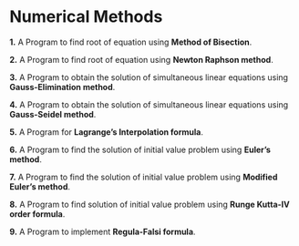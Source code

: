 # Numerical Methods

**1.**	A Program to find root of equation using **Method of Bisection**.

**2.**	A Program to find root of equation using **Newton Raphson method**.

**3.**	A Program to obtain the solution of simultaneous linear equations using **Gauss-Elimination method**.

**4.**	A Program to obtain the solution of simultaneous linear equations using **Gauss-Seidel method**.

**5.**	A Program for **Lagrange’s Interpolation formula**.

**6.**	A Program to find the solution of initial value problem using **Euler’s method**.

**7.**	A Program to find the solution of initial value problem using **Modified Euler’s method**.

**8.**	A Program to find solution of initial value problem using **Runge Kutta-IV order formula**.

**9.**	A Program to implement **Regula-Falsi formula**.

